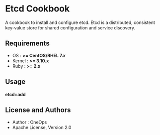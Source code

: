 Etcd Cookbook
=============
A cookbook to install and configure etcd. Etcd is a distributed, consistent key-value store for shared configuration and service discovery.


Requirements
------------
* OS     : **>= CentOS/RHEL 7.x**
* Kernel : **>= 3.10.x**
* Ruby   : **>= 2.x**


Usage
-----
#### etcd::add


License and Authors
-------------------
- Author : OneOps
- Apache License, Version 2.0

